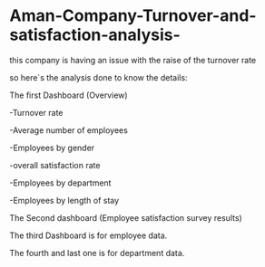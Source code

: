 # Aman-Company-Turnover-and-satisfaction-analysis-

 this company is having an issue with the raise of the turnover rate
 
 so here`s the analysis done to know the details:
 
 The first Dashboard (Overview)
 
 -Turnover rate
 
 -Average number of employees
 
 -Employees by gender
 
 -overall satisfaction rate
 
 -Employees by department
 
 -Employees by length of stay
 
 The Second dashboard (Employee satisfaction survey results)
 
 The third Dashboard is for employee data.
 
 The fourth and last one is for department data.
